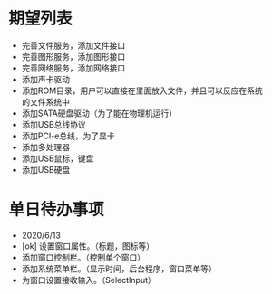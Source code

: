 # 期望列表
* 完善文件服务，添加文件接口  
* 完善图形服务，添加图形接口
* 完善网络服务，添加网络接口
* 添加声卡驱动
* 添加ROM目录，用户可以直接在里面放入文件，并且可以反应在系统  
    的文件系统中
* 添加SATA硬盘驱动（为了能在物理机运行）
* 添加USB总线协议
* 添加PCI-e总线，为了显卡
* 添加多处理器
* 添加USB鼠标，键盘
* 添加USB硬盘

# 单日待办事项
* 2020/6/13
* [ok] 设置窗口属性。（标题，图标等）
* 添加窗口控制栏。（控制单个窗口）
* 添加系统菜单栏。（显示时间，后台程序，窗口菜单等）
* 为窗口设置接收输入。（SelectInput）
